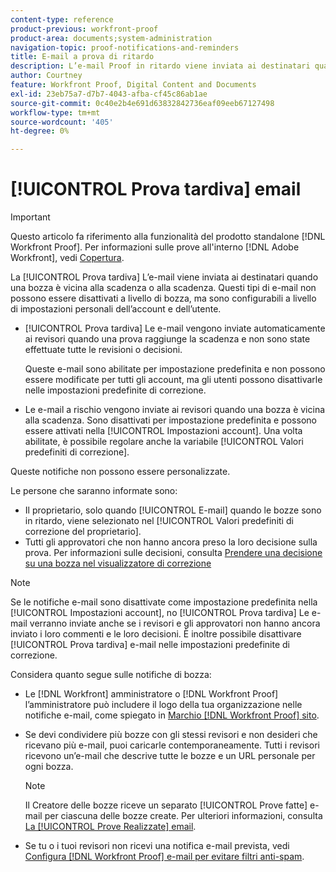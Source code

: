 ```yaml
---
content-type: reference
product-previous: workfront-proof
product-area: documents;system-administration
navigation-topic: proof-notifications-and-reminders
title: E-mail a prova di ritardo
description: L’e-mail Proof in ritardo viene inviata ai destinatari quando una bozza è vicina alla scadenza o alla scadenza. Questi tipi di e-mail non possono essere disattivati a livello di bozza, ma sono configurabili a livello di impostazioni personali dell’account e dell’utente.
author: Courtney
feature: Workfront Proof, Digital Content and Documents
exl-id: 23eb75a7-d7b7-4043-afba-cf45c86ab1ae
source-git-commit: 0c40e2b4e691d63832842736eaf09eeb67127498
workflow-type: tm+mt
source-wordcount: '405'
ht-degree: 0%

---
```


# [!UICONTROL Prova tardiva] email

>[!IMPORTANT]
>
>Questo articolo fa riferimento alla funzionalità del prodotto standalone [!DNL Workfront Proof]. Per informazioni sulle prove all&#39;interno [!DNL Adobe Workfront], vedi [Copertura](../../../review-and-approve-work/proofing/proofing.md).

La [!UICONTROL Prova tardiva] L’e-mail viene inviata ai destinatari quando una bozza è vicina alla scadenza o alla scadenza. Questi tipi di e-mail non possono essere disattivati a livello di bozza, ma sono configurabili a livello di impostazioni personali dell’account e dell’utente.

* [!UICONTROL Prova tardiva] Le e-mail vengono inviate automaticamente ai revisori quando una prova raggiunge la scadenza e non sono state effettuate tutte le revisioni o decisioni.

   Queste e-mail sono abilitate per impostazione predefinita e non possono essere modificate per tutti gli account, ma gli utenti possono disattivarle nelle impostazioni predefinite di correzione.

* Le e-mail a rischio vengono inviate ai revisori quando una bozza è vicina alla scadenza. Sono disattivati per impostazione predefinita e possono essere attivati nella [!UICONTROL Impostazioni account]. Una volta abilitate, è possibile regolare anche la variabile [!UICONTROL Valori predefiniti di correzione].

Queste notifiche non possono essere personalizzate.

Le persone che saranno informate sono:

* Il proprietario, solo quando [!UICONTROL E-mail] quando le bozze sono in ritardo, viene selezionato nel [!UICONTROL Valori predefiniti di correzione del proprietario].
* Tutti gli approvatori che non hanno ancora preso la loro decisione sulla prova. Per informazioni sulle decisioni, consulta [Prendere una decisione su una bozza nel visualizzatore di correzione](../../../review-and-approve-work/proofing/reviewing-proofs-within-workfront/make-a-decision-on-a-proof/make-decisions-on-proof.md)

>[!NOTE]
>
>Se le notifiche e-mail sono disattivate come impostazione predefinita nella [!UICONTROL Impostazioni account], no [!UICONTROL Prova tardiva] Le e-mail verranno inviate anche se i revisori e gli approvatori non hanno ancora inviato i loro commenti e le loro decisioni. È inoltre possibile disattivare [!UICONTROL Prova tardiva] e-mail nelle impostazioni predefinite di correzione.

Considera quanto segue sulle notifiche di bozza:

* Le [!DNL Workfront] amministratore o [!DNL Workfront Proof] l’amministratore può includere il logo della tua organizzazione nelle notifiche e-mail, come spiegato in [Marchio [!DNL Workfront Proof] sito](../../../workfront-proof/wp-acct-admin/branding/brand-wp-site.md).
* Se devi condividere più bozze con gli stessi revisori e non desideri che ricevano più e-mail, puoi caricarle contemporaneamente. Tutti i revisori ricevono un’e-mail che descrive tutte le bozze e un URL personale per ogni bozza.

   >[!NOTE]
   >
   >Il Creatore delle bozze riceve un separato [!UICONTROL Prove fatte] e-mail per ciascuna delle bozze create. Per ulteriori informazioni, consulta [La [!UICONTROL Prove Realizzate] email](../../../workfront-proof/wp-emailsntfctns/proof-notifications-and-reminders/proof-made-email.md).

* Se tu o i tuoi revisori non ricevi una notifica e-mail prevista, vedi  [Configura [!DNL Workfront Proof] e-mail per evitare filtri anti-spam](../../../workfront-proof/wp-emailsntfctns/avoiding-spam-filters/configure-wp-emails-avoid-spam-filters.md).
